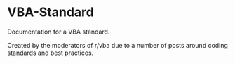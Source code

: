 # VBA-Standard

Documentation for a VBA standard.

Created by the moderators of r/vba due to a number of posts around coding standards and best practices.
